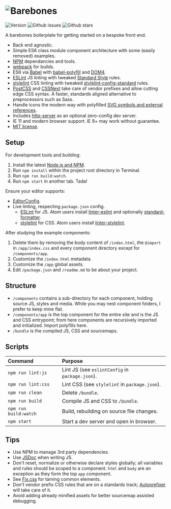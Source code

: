 # ![Barebones](http://jaydenseric.com/shared/barebones-logo.svg)

![Version](https://img.shields.io/badge/version-5.0.1-brightgreen.svg?style=flat-square)
![Github issues](https://img.shields.io/github/issues/jaydenseric/Barebones.svg?style=flat-square)
![Github stars](https://img.shields.io/github/stars/jaydenseric/Barebones.svg?style=flat-square)

A barebones boilerplate for getting started on a bespoke front end.

- Back end agnostic.
- Simple ES6 class module component architecture with some (easily removed) examples.
- [NPM](https://npmjs.com) dependancies and tools.
- [webpack](https://webpack.github.io) for builds.
- ES6 via [Babel](https://babeljs.io) with [babel-polyfill](https://babeljs.io/docs/usage/polyfill) and [DOM4](https://github.com/WebReflection/dom4).
- [ESLint](http://eslint.org) JS linting with tweaked [Standard Style](http://standardjs.com) rules.
- [stylelint](http://stylelint.io) CSS linting with tweaked [stylelint-config-standard](https://github.com/stylelint/stylelint-config-standard) rules.
- [PostCSS](https://github.com/postcss/postcss) and [CSSNext](http://cssnext.io) take care of vendor prefixes and allow cutting edge CSS syntax. A faster, standards aligned alternative to preprocessors such as Sass.
- Handle icons the modern way with polyfilled [SVG symbols and external references](https://css-tricks.com/svg-use-with-external-reference-take-2).
- Includes [http-server](https://github.com/indexzero/http-server) as an optional zero-config dev server.
- IE 11 and modern browser support. IE 9+ may work without guarantee.
- [MIT license](https://en.wikipedia.org/wiki/MIT_License).

## Setup

For development tools and building:

1. Install the latest [Node.js and NPM](https://nodejs.org).
2. Run `npm install` within the project root directory in Terminal.
3. Run `npm run build:watch`.
4. Run `npm start` in another tab. Tada!

Ensure your editor supports:

- [EditorConfig](http://editorconfig.org).
- Live linting, respecting `package.json` config.
  - [ESLint](http://eslint.org) for JS. Atom users install [linter-eslint](https://atom.io/packages/linter-eslint) and optionally [standard-formatter](https://atom.io/packages/standard-formatter).
  - [stylelint](http://stylelint.io) for CSS. Atom users install [linter-stylelint](https://atom.io/packages/linter-stylelint).

After studying the example components:

1. Delete them by removing the body content of `/index.html`, the `@import` in `/app/index.css` and every component directory except for `/components/app`.
2. Customize the `/index.html` metadata.
3. Customize the `/app` global assets.
4. Edit `/package.json` and `/readme.md` to be about your project.

## Structure

- `/components` contains a sub-directory for each component, holding source JS, styles and media. While you may nest component folders, I prefer to keep mine flat.
- `/components/app` is the top component for the entire site and is the JS and CSS entrypoint; from here components are recursively imported and initialized. Import polyfills here.
- `/bundle` is the compiled JS, CSS and sourcemaps.

## Scripts

| Command               | Purpose                                         |
|:----------------------|:------------------------------------------------|
| `npm run lint:js`     | Lint JS (see `eslintConfig` in `package.json`). |
| `npm run lint:css`    | Lint CSS (see `stylelint` in `package.json`).   |
| `npm run clean`       | Delete `/bundle`.                               |
| `npm run build`       | Compile JS and CSS to `/bundle`.                |
| `npm run build:watch` | Build, rebuilding on source file changes.       |
| `npm start`           | Start a dev server and open in browser.         |

## Tips

- Use NPM to manage 3rd party dependencies.
- Use [JSDoc](http://usejsdoc.org) when writing JS.
- Don't reset, normalize or otherwise declare styles globally; all variables and rules should be scoped to a component. `html` and `body` are an exception as they form the top `app` component.
- See [Fix.css](https://github.com/jaydenseric/Fix) for taming common elements.
- Don't vendor prefix CSS rules that are on a standards track; [Autoprefixer](https://github.com/postcss/autoprefixer) will take care of it.
- Avoid adding already minified assets for better sourcemap assisted debugging.
